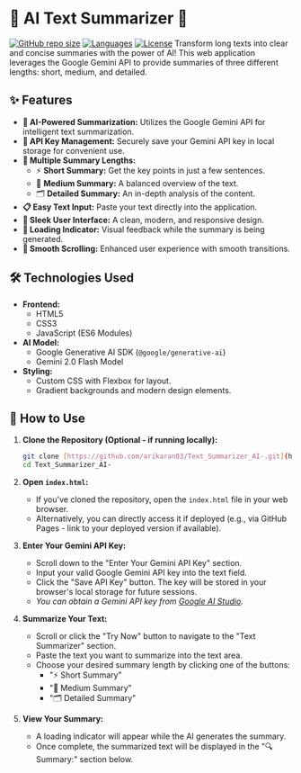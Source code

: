 # 🤖 AI Text Summarizer 📝

[![GitHub repo size](https://img.shields.io/github/repo-size/arikaran03/Text_Summarizer_AI-?style=for-the-badge)](https://github.com/arikaran03/Text_Summarizer_AI-)
[![Languages](https://img.shields.io/github/languages/count/arikaran03/Text_Summarizer_AI-?style=for-the-badge)](https://github.com/arikaran03/Text_Summarizer_AI-)
[![License](https://img.shields.io/badge/license-MIT-blue.svg?style=for-the-badge)](LICENSE) Transform long texts into clear and concise summaries with the power of AI! This web application leverages the Google Gemini API to provide summaries of three different lengths: short, medium, and detailed.

## ✨ Features

* **🤖 AI-Powered Summarization:** Utilizes the Google Gemini API for intelligent text summarization.
* **🔑 API Key Management:** Securely save your Gemini API key in local storage for convenient use.
* **📏 Multiple Summary Lengths:**
    * ⚡ **Short Summary:** Get the key points in just a few sentences.
    * 📄 **Medium Summary:** A balanced overview of the text.
    * 🗂️ **Detailed Summary:** An in-depth analysis of the content.
* **📋 Easy Text Input:** Paste your text directly into the application.
* **💅 Sleek User Interface:** A clean, modern, and responsive design.
* **🔄 Loading Indicator:** Visual feedback while the summary is being generated.
* **🚀 Smooth Scrolling:** Enhanced user experience with smooth transitions.

## 🛠️ Technologies Used

* **Frontend:**
    * HTML5
    * CSS3
    * JavaScript (ES6 Modules)
* **AI Model:**
    * Google Generative AI SDK (`@google/generative-ai`)
    * Gemini 2.0 Flash Model
* **Styling:**
    * Custom CSS with Flexbox for layout.
    * Gradient backgrounds and modern design elements.

## 🚀 How to Use

1.  **Clone the Repository (Optional - if running locally):**
    ```bash
    git clone [https://github.com/arikaran03/Text_Summarizer_AI-.git](https://github.com/arikaran03/Text_Summarizer_AI-.git)
    cd Text_Summarizer_AI-
    ```
2.  **Open `index.html`:**
    * If you've cloned the repository, open the `index.html` file in your web browser.
    * Alternatively, you can directly access it if deployed (e.g., via GitHub Pages - link to your deployed version if available).

3.  **Enter Your Gemini API Key:**
    * Scroll down to the "Enter Your Gemini API Key" section.
    * Input your valid Google Gemini API key into the text field.
    * Click the "Save API Key" button. The key will be stored in your browser's local storage for future sessions.
    * *You can obtain a Gemini API key from [Google AI Studio](https://aistudio.google.com/app/apikey).*

4.  **Summarize Your Text:**
    * Scroll or click the "Try Now" button to navigate to the "Text Summarizer" section.
    * Paste the text you want to summarize into the text area.
    * Choose your desired summary length by clicking one of the buttons:
        * "⚡ Short Summary"
        * "📄 Medium Summary"
        * "🗂️ Detailed Summary"

5.  **View Your Summary:**
    * A loading indicator will appear while the AI generates the summary.
    * Once complete, the summarized text will be displayed in the "🔍 Summary:" section below.
